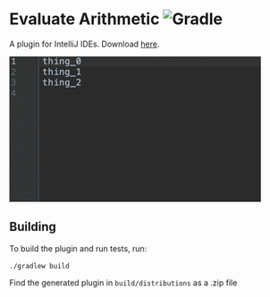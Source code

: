 # Evaluate Arithmetic  ![Gradle](https://github.com/jaredkhan/IntelliJEvaluateArithmetic/workflows/Gradle/badge.svg)

A plugin for IntelliJ IDEs. Download [here](https://plugins.jetbrains.com/plugin/13778-evaluate-arithmetic).

![multi-caret](images/multi_caret.gif)

## Building
To build the plugin and run tests, run:
 ```
./gradlew build
```
Find the generated plugin in `build/distributions` as a .zip file
